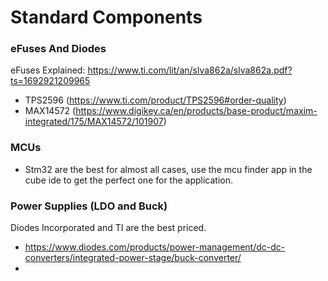 # Standard Components

### eFuses And Diodes
eFuses Explained: https://www.ti.com/lit/an/slva862a/slva862a.pdf?ts=1692921209965

- TPS2596 (https://www.ti.com/product/TPS2596#order-quality)
- MAX14572 (https://www.digikey.ca/en/products/base-product/maxim-integrated/175/MAX14572/101907)

### MCUs
- Stm32 are the best for almost all cases, use the mcu finder app in the cube ide to get the perfect one for the application.

### Power Supplies (LDO and Buck)
Diodes Incorporated and TI are the best priced.

- https://www.diodes.com/products/power-management/dc-dc-converters/integrated-power-stage/buck-converter/
- 